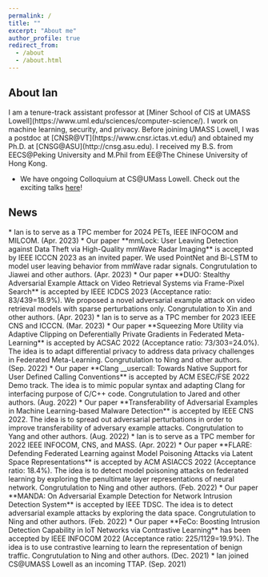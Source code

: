 ```yaml
---
permalink: /
title: ""
excerpt: "About me"
author_profile: true
redirect_from: 
  - /about
  - /about.html
---
```

<h2 id="biography"> About Ian</h2>  
I am a tenure-track assistant professor at [Miner School of CIS at UMASS Lowell](https://www.uml.edu/sciences/computer-science/). I work on machine learning, security, and privacy. Before joining UMASS Lowell, I was a postdoc at [CNSR@VT](https://www.cnsr.ictas.vt.edu/) and obtained my Ph.D. at [CNSG@ASU](http://cnsg.asu.edu). I received my B.S. from EECS@Peking University and M.Phil from EE@The Chinese University of Hong Kong.

* We have ongoing Colloquium at CS@UMass Lowell. Check out the exciting talks [here](https://ianchen88.github.io/cscolloquium/)!

<h2 id="News"> News</h2>
* Ian is to serve as a TPC member for 2024 PETs, IEEE INFOCOM and MILCOM. (Apr. 2023)
* Our paper **mmLock: User Leaving Detection against Data Theft via High-Quality mmWave Radar Imaging** is accepted by IEEE ICCCN 2023 as an invited paper. We used PointNet and Bi-LSTM to model user leaving behavior from mmWave radar signals. Congrutulation to Jiawei and other authors. (Apr. 2023)
* Our paper **DUO: Stealthy Adversarial Example Attack on Video Retrieval Systems via Frame-Pixel Search** is accepted by IEEE ICDCS 2023 (Acceptance ratio: 83/439=18.9%). We proposed a novel adversarial example attack on video retrieval models with sparse perturbations only. Congrutulation to Xin and other authors. (Apr. 2023)
* Ian is to serve as a TPC member for 2023 IEEE CNS and ICCCN. (Mar. 2023)
* Our paper **Squeezing More Utility via Adaptive Clipping on Deferentially Private Gradients in Federated Meta-Learning** is accepted by ACSAC 2022 (Acceptance ratio: 73/303=24.0%). The idea is to adapt differential privacy to address data privacy challenges in Federated Meta-Learning. Congrutulation to Ning and other authors. (Sep. 2022)
* Our paper **Clang __usercall: Towards Native Support for User Defined Calling Conventions** is accepted by ACM ESEC/FSE 2022 Demo track. The idea is to mimic popular syntax and adapting Clang for interfacing purpose of C/C++ code. Congrutulation to Jared and other authors. (Aug. 2022)
* Our paper **Transferability of Adversarial Examples in Machine Learning-based Malware Detection** is accepted by IEEE CNS 2022. The idea is to spread out adversarial perturbations in order to improve transferability of adversary example attacks. Congrutulation to Yang and other authors. (Aug. 2022)
* Ian is to serve as a TPC member for 2022 IEEE INFOCOM, CNS, and MASS. (Apr. 2022)
* Our paper **FLARE: Defending Federated Learning against Model Poisoning Attacks via Latent Space Representations** is accepted by ACM ASIACCS 2022 (Acceptance ratio: 18.4%). The idea is to detect model poisoning attacks on federated learning by exploring the penultimate layer representations of neural network. Congrutulation to Ning and other authors. (Feb. 2022)
* Our paper **MANDA: On Adversarial Example Detection for Network Intrusion Detection System** is accepted by IEEE TDSC. The idea is to detect adversarial example attacks by exploring the data space. Congrutulation to Ning and other authors. (Feb. 2022)
* Our paper **FeCo: Boosting Intrusion Detection Capability in IoT Networks via Contrastive Learning** has been accepted by IEEE INFOCOM 2022 (Acceptance ratio: 225/1129=19.9%). The idea is to use contrastive learning to learn the representation of benign traffic. Congrutulation to Ning and other authors. (Dec. 2021)
* Ian joined CS@UMASS Lowell as an incoming TTAP. (Sep. 2021)
